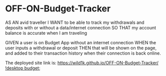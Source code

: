 # OFF-ON-Budget-Tracker
AS AN avid traveller I WANT to be able to track my withdrawals and deposits with or without a data/internet connection SO THAT my account balance is accurate when I am traveling

GIVEN a user is on Budget App without an internet connection WHEN the user inputs a withdrawal or deposit THEN that will be shown on the page, and added to their transaction history when their connection is back online.

The deployed site link is:
https://wild1k.github.io/OFF-ON-Budget-Tracker/
[!desktop budget]("Develop\public\read_me_img\read_me_budget_tracker.png");
